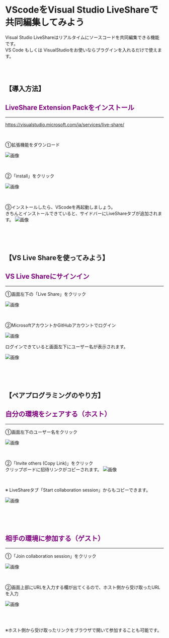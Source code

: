 # VScodeをVisual Studio LiveShareで共同編集してみよう</font>

Visual Studio LiveShareはリアルタイムにソースコードを共同編集できる機能です。<br>
VS Code もしくは VisualStudioをお使いならプラグインを入れるだけで使えます。

<br>
<br>

## 【導入方法】

## <font color=purple> LiveShare Extension Packをインストール</font>
---

https://visualstudio.microsoft.com/ja/services/live-share/

<br>

①拡張機能をダウンロード


![画像](https://techmode.co.jp/images/vs_1.png)

<br>

②「install」をクリック

![画像](https://techmode.co.jp/images/vs_2.png)

<br>

③インストールしたら、VScodeを再起動しましょう。<br>
きちんとインストールできていると、サイドバーにLiveShareタブが追加されます。
![画像](https://techmode.co.jp/images/vs_3.png)

<br>
<br>
<br>

## 【VS Live Shareを使ってみよう】

## <font color=purple> VS Live Shareにサインイン</font>
---
①画面左下の「Live Share」をクリック

![画像](https://techmode.co.jp/images/vs_4.png)

<br>

②MicrosoftアカウントかGitHubアカウントでログイン

![画像](https://techmode.co.jp/images/vs_5.png)


ログインできていると画面左下にユーザー名が表示されます。

![画像](https://techmode.co.jp/images/vs_6.png)



<br>
<br>
<br>

## 【ペアプログラミングのやり方】

## <font color=purple>自分の環境をシェアする（ホスト）</font>
---
①画面左下のユーザー名をクリック

![画像](https://techmode.co.jp/images/vs_6.png)

<br>

②「Invite others (Copy Link)」をクリック<br>
クリップボードに招待リンクがコピーされます。
![画像](https://techmode.co.jp/images/vs_7.png)

<br>

※ LiveShareタブ「Start collaboration session」からもコピーできます。

![画像](https://techmode.co.jp/images/vs_8.png)


<br>
<br>
<br>


## <font color=purple>相手の環境に参加する（ゲスト）</font>
---
①「Join collaboration session」をクリック

![画像](https://techmode.co.jp/images/vs_9.png)

<br>

②画面上部にURLを入力する欄が出てくるので、ホスト側から受け取ったURLを入力

![画像](https://techmode.co.jp/images/vs_10.png)


<br>
<br>



※ホスト側から受け取ったリンクをブラウザで開いて参加することも可能です。






